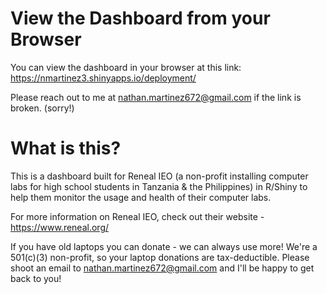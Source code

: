 # View the Dashboard from your Browser

You can view the dashboard in your browser at this link: https://nmartinez3.shinyapps.io/deployment/

Please reach out to me at nathan.martinez672@gmail.com if the link is broken. (sorry!)

# What is this?

This is a dashboard built for Reneal IEO (a non-profit installing computer labs for high school students in Tanzania & the Philippines) in R/Shiny to help them monitor the usage and health of their computer labs.

For more information on Reneal IEO, check out their website - https://www.reneal.org/

If you have old laptops you can donate - we can always use more! We're a 501(c)(3) non-profit, so your laptop donations are tax-deductible. Please shoot an email to nathan.martinez672@gmail.com and I'll be happy to get back to you!
